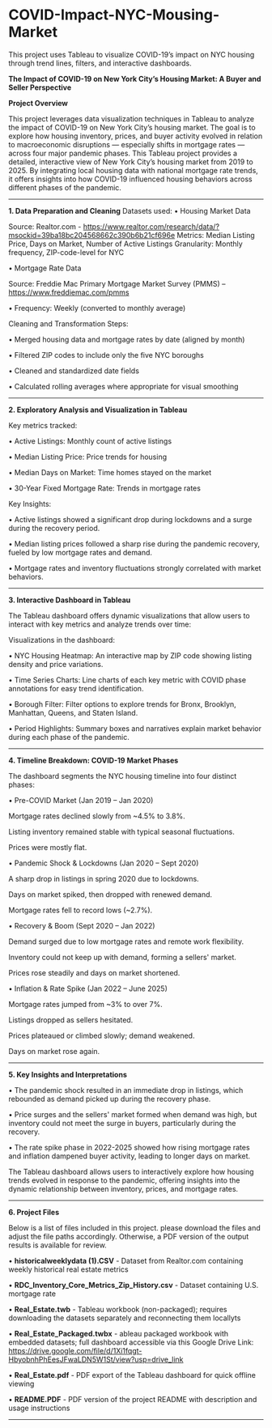 # COVID-Impact-NYC-Mousing-Market
This project uses Tableau to visualize COVID-19’s impact on NYC housing through trend lines, filters, and interactive dashboards.

**The Impact of COVID-19 on New York City’s Housing Market: A Buyer and Seller Perspective**

**Project Overview**


This project leverages data visualization techniques in Tableau to analyze the impact of COVID-19 on New York City’s housing market. The goal is to explore how housing inventory, prices, and buyer activity evolved in relation to macroeconomic disruptions — especially shifts in mortgage rates — across four major pandemic phases. This Tableau project provides a detailed, interactive view of New York City’s housing market from 2019 to 2025. By integrating local housing data with national mortgage rate trends, it offers insights into how COVID-19 influenced housing behaviors across different phases of the pandemic. 
________________________________________
**1. Data Preparation and Cleaning**
Datasets used:
•	Housing Market Data

Source: Realtor.com - https://www.realtor.com/research/data/?msockid=39ba18bc204568662c390b6b21cf696e
Metrics: Median Listing Price, Days on Market, Number of Active Listings
Granularity: Monthly frequency, ZIP-code-level for NYC

•	Mortgage Rate Data 

Source: Freddie Mac Primary Mortgage Market Survey (PMMS) – https://www.freddiemac.com/pmms

•	Frequency: Weekly (converted to monthly average)

Cleaning and Transformation Steps:

•	Merged housing data and mortgage rates by date (aligned by month)

•	Filtered ZIP codes to include only the five NYC boroughs

•	Cleaned and standardized date fields

•	Calculated rolling averages where appropriate for visual smoothing
________________________________________

**2. Exploratory Analysis and Visualization in Tableau**

Key metrics tracked:

•	Active Listings: Monthly count of active listings

•	Median Listing Price: Price trends for housing

•	Median Days on Market: Time homes stayed on the market

•	30-Year Fixed Mortgage Rate: Trends in mortgage rates

Key Insights:

•	Active listings showed a significant drop during lockdowns and a surge during the recovery period.

•	Median listing prices followed a sharp rise during the pandemic recovery, fueled by low mortgage rates and demand.

•	Mortgage rates and inventory fluctuations strongly correlated with market behaviors.
________________________________________
**3. Interactive Dashboard in Tableau**

The Tableau dashboard offers dynamic visualizations that allow users to interact with key metrics and analyze trends over time:

Visualizations in the dashboard:

•	NYC Housing Heatmap: An interactive map by ZIP code showing listing density and price variations.

•	Time Series Charts: Line charts of each key metric with COVID phase annotations for easy trend identification.

•	Borough Filter: Filter options to explore trends for Bronx, Brooklyn, Manhattan, Queens, and Staten Island.

•	Period Highlights: Summary boxes and narratives explain market behavior during each phase of the pandemic.
________________________________________

**4. Timeline Breakdown: COVID-19 Market Phases**

The dashboard segments the NYC housing timeline into four distinct phases:

•	Pre-COVID Market (Jan 2019 – Jan 2020)

Mortgage rates declined slowly from ~4.5% to 3.8%.

Listing inventory remained stable with typical seasonal fluctuations.

Prices were mostly flat.

•	Pandemic Shock & Lockdowns (Jan 2020 – Sept 2020)


A sharp drop in listings in spring 2020 due to lockdowns.

Days on market spiked, then dropped with renewed demand.

Mortgage rates fell to record lows (~2.7%).

•	Recovery & Boom (Sept 2020 – Jan 2022)

Demand surged due to low mortgage rates and remote work flexibility.

Inventory could not keep up with demand, forming a sellers' market.

Prices rose steadily and days on market shortened.

•	Inflation & Rate Spike (Jan 2022 – June 2025)

Mortgage rates jumped from ~3% to over 7%.

Listings dropped as sellers hesitated.

Prices plateaued or climbed slowly; demand weakened.

Days on market rose again.
________________________________________
**5. Key Insights and Interpretations**

•	The pandemic shock resulted in an immediate drop in listings, which rebounded as demand picked up during the recovery phase.

•	Price surges and the sellers' market formed when demand was high, but inventory could not meet the surge in buyers, particularly during the recovery.

•	The rate spike phase in 2022-2025 showed how rising mortgage rates and inflation dampened buyer activity, leading to longer days on market.

The Tableau dashboard allows users to interactively explore how housing trends evolved in response to the pandemic, offering insights into the dynamic relationship between inventory, prices, and mortgage rates.
________________________________________
**6. Project Files**

Below is a list of files included in this project. please download the files and adjust the file paths accordingly. Otherwise, a PDF version of the output results is available for review.

• **historicalweeklydata (1).CSV** - Dataset from Realtor.com containing weekly historical real estate metrics

• **RDC_Inventory_Core_Metrics_Zip_History.csv** - Dataset containing U.S. mortgage rate 

• **Real_Estate.twb** - Tableau workbook (non-packaged); requires downloading the datasets separately and reconnecting them locallyts

• **Real_Estate_Packaged.twbx** - ableau packaged workbook with embedded datasets; full dashboard accessible via this Google Drive Link: https://drive.google.com/file/d/1Xi1fqgt-HbyobnhPhEesJFwaLDN5W1St/view?usp=drive_link

• **Real_Estate.pdf** - PDF export of the Tableau dashboard for quick offline viewing

• **README.PDF** - PDF version of the project README with description and usage instructions



_______________________________________
